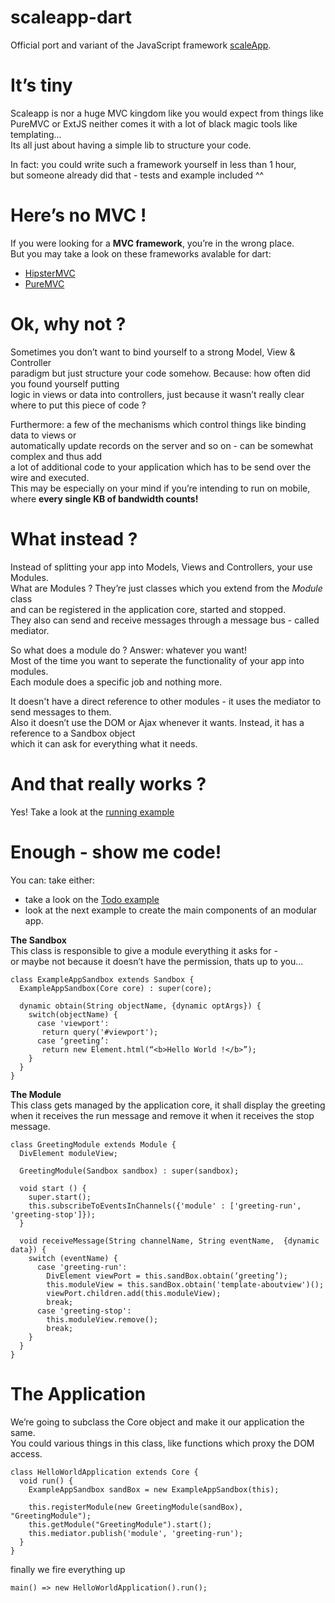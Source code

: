 scaleapp-dart
=============

Official port and variant of the JavaScript framework [scaleApp](https://github.com/flosse/scaleApp).

It’s tiny
=========

Scaleapp is nor a huge MVC kingdom like you would expect from things like  
PureMVC or ExtJS neither comes it with a lot of black magic tools like templating...  
Its all just about having a simple lib to structure your code.  

In fact: you could write such a framework yourself in less than 1 hour,  
but someone already did that - tests and example included ^^

Here’s no MVC !
===============

If you were looking for a **MVC framework**, you’re in the wrong place.  
But you may take a look on these frameworks avalable for dart:
* [HipsterMVC](http://github.com/eee-c/hipster-mvc)
* [PureMVC](http://github.com/PureMVC/puremvc-dart-multicore-framework)

Ok, why not ?
=============

Sometimes you don’t want to bind yourself to a strong Model, View & Controller  
paradigm but just structure your code somehow. Because: how often did you found yourself putting  
logic in views or data into controllers, just because it wasn’t really clear where to put this piece of code ?  

Furthermore: a few of the mechanisms which control things like binding data to views or  
automatically update records on the server and so on - can be somewhat complex and thus add   
a lot of additional code to your application which has to be send over the wire and executed.  
This may be especially on your mind if you’re intending to run on mobile,  where **every single KB of bandwidth counts!**

What instead ?
==============

Instead of splitting your app into Models, Views and Controllers, your use Modules.  
What are Modules ? They’re just classes which you extend from the _Module_ class  
and can be registered in the application core, started and stopped.  
They also can send and receive messages through a message bus - called mediator.

So what does a module do ? Answer: whatever you want!  
Most of the time you want to seperate the functionality of your app into modules.  
Each module does a specific job and nothing more. 

It doesn't have a direct reference to other modules - it uses the mediator to send messages to them.  
Also it doesn’t use the DOM or Ajax whenever it wants. Instead, it has a reference to a Sandbox object  
which it can ask for everything what it needs.

And that really works ?
=======================

Yes! Take a look at the [running example](http://j20964.servers.jiffybox.net/dart/todoexample/index.html)

Enough - show me code!
======================

You can:  take either:  
+ take a look on the [Todo example](https://github.com/martyglaubitz/scaleapp-dart/tree/master/example/todoexample)  
+ look at the next example to create the main components of an modular app.

**The Sandbox**  
This class is responsible to give a module everything it asks for -  
or maybe not because it doesn’t have the permission, thats up to you...

    class ExampleAppSandbox extends Sandbox {
      ExampleAppSandbox(Core core) : super(core);

      dynamic obtain(String objectName, {dynamic optArgs}) { 
        switch(objectName) {
          case 'viewport':
           return query('#viewport');
          case ‘greeting’:
           return new Element.html(“<b>Hello World !</b>”);
        } 
      }
    }



**The Module**  
This class gets managed by the application core, it shall display the greeting  
when it receives the run message and remove it when it receives the stop message. 

    class GreetingModule extends Module {
      DivElement moduleView;

      GreetingModule(Sandbox sandbox) : super(sandbox);

      void start () {
        super.start();
        this.subscribeToEventsInChannels({'module' : ['greeting-run', 'greeting-stop']});
      }

      void receiveMessage(String channelName, String eventName,  {dynamic data}) {
        switch (eventName) {
          case 'greeting-run':
            DivElement viewPort = this.sandBox.obtain(‘greeting’);
            this.moduleView = this.sandBox.obtain('template-aboutview')();
            viewPort.children.add(this.moduleView);
            break;
          case 'greeting-stop':
            this.moduleView.remove();
            break;
        }
      }
    }

The Application
==============

We’re going to subclass the Core object and make it our application the same.  
You could various things in this class, like functions which proxy the DOM access.  

    class HelloWorldApplication extends Core {
      void run() {
        ExampleAppSandbox sandBox = new ExampleAppSandbox(this);
   
        this.registerModule(new GreetingModule(sandBox), "GreetingModule");
        this.getModule("GreetingModule").start();
        this.mediator.publish('module', 'greeting-run');
      }
    }
    
finally we fire everything up

    main() => new HelloWorldApplication().run();
